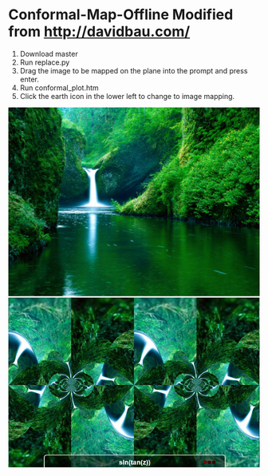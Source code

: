 # Conformal-Map-Offline Modified from http://davidbau.com/ 
1. Download master
2. Run replace.py
3. Drag the image to be mapped on the plane into the prompt and press enter.
4. Run conformal_plot.htm
5. Click the earth icon in the lower left to change to image mapping.

![text](https://github.com/AEFGP/Conformal-Map-Offline/blob/master/earth/tx_0_0.jpg)
![text](https://github.com/AEFGP/Conformal-Map-Offline/blob/master/earth/Capture7.JPG)
